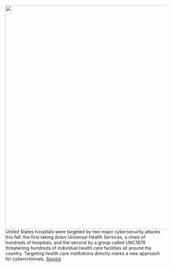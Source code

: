 <img src='https://cdn.vox-cdn.com/thumbor/IoaWUhKmAqfGnb95RA8GIlrfuLA=/0x0:4288x2848/1200x800/filters:focal(1801x1081:2487x1767)/cdn.vox-cdn.com/uploads/chorus_image/image/67774450/71568407.0.jpg' width='700px' /><br/>
United States hospitals were targeted by two major cybersecurity attacks this fall: the first taking down Universal Health Services, a chain of hundreds of hospitals, and the second by a group called UNC1878 threatening hundreds of individual health care facilities all around the country. Targeting health care institutions directly marks a new approach for cybercriminals.
<a href='https://www.theverge.com/21551050/cyberattacks-hospitals-coronavirus-deadly-tactics'> Source <a/>
